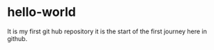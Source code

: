 # hello-world
It is my first git hub repository
it is the start of the first journey here in github.
